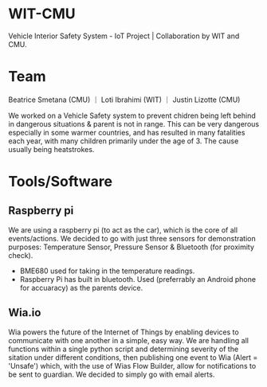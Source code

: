 # WIT-CMU
Vehicle Interior Safety System - IoT Project | Collaboration by WIT and CMU. 

# Team
Beatrice Smetana (CMU) ｜ Loti Ibrahimi (WIT) ｜ Justin Lizotte (CMU)

We worked on a Vehicle Safety system to prevent chidren being left behind in dangerous situations & parent is not in range. This can be very dangerous especially in some warmer countries, and has resulted in many fatalities each year, with many children primarily under the age of 3. The cause usually being heatstrokes.

# Tools/Software
## Raspberry pi
We are using a raspberry pi (to act as the car), which is the core of all events/actions. We decided to go with just three sensors for demonstration purposes: Temperature Sensor, Pressure Sensor & Bluetooth (for proximity check). 

- BME680 used for taking in the temperature readings. 
- Raspberry Pi has built in bluetooth. Used (preferrably an Android phone for accuaracy) as the parents device.

## Wia.io
Wia powers the future of the Internet of Things by enabling devices to communicate with one another in a simple, easy way. We are handling all functions within a single python script and determining severity of the sitation under different conditions, then publishing one event to Wia (Alert = 'Unsafe') which, with the use of Wias Flow Builder, allow for notifications to be sent to guardian. We decided to simply go with email alerts. 
